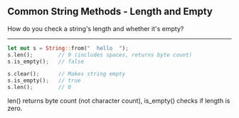 ## Common String Methods - Length and Empty

How do you check a string's length and whether it's empty?

---

```rust
let mut s = String::from("  hello  ");
s.len();        // 9 (includes spaces, returns byte count)
s.is_empty();   // false

s.clear();      // Makes string empty
s.is_empty();   // true
s.len();        // 0
```
len() returns byte count (not character count), is_empty() checks if length is zero.

